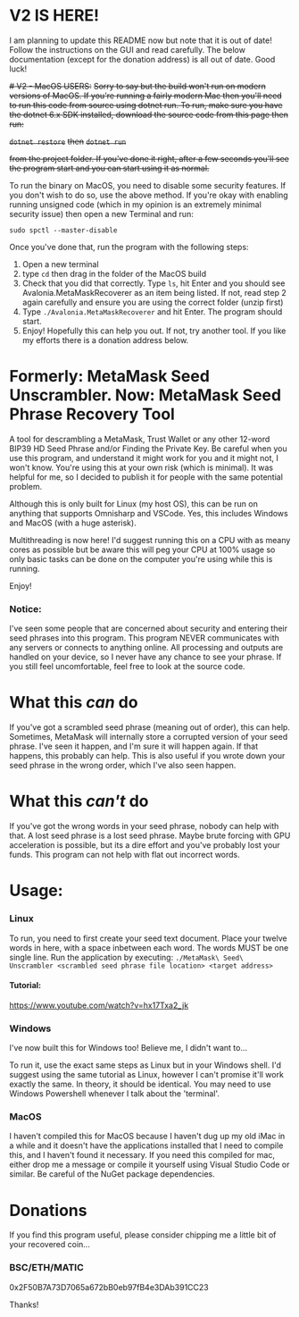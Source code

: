 # V2 IS HERE!
I am planning to update this README now but note that it is out of date! Follow the instructions on the GUI and read carefully. The below documentation (except for the donation address) is all out of date. Good luck!

~~# V2 - MacOS USERS:~~
~~Sorry to say but the build won't run on modern versions of MacOS. If you're running a fairly modern Mac then you'll need to run this code from source using dotnet run. To run, make sure you have the dotnet 6.x SDK installed, download the source code from this page then run:~~

~~`dotnet restore`~~
~~then~~
~~`dotnet run`~~

~~from the project folder. If you've done it right, after a few seconds you'll see the program start and you can start using it as normal.~~

To run the binary on MacOS, you need to disable some security features. If you don't wish to do so, use the above method. If you're okay with enabling running unsigned code (which in my opinion is an extremely minimal security issue) then open a new Terminal and run:

`sudo spctl --master-disable`

Once you've done that, run the program with the following steps:

1) Open a new terminal
2) type `cd` then drag in the folder of the MacOS build
3) Check that you did that correctly. Type `ls`, hit Enter and you should see Avalonia.MetaMaskRecoverer as an item being listed. If not, read step 2 again carefully and ensure you are using the correct folder (unzip first)
4) Type `./Avalonia.MetaMaskRecoverer` and hit Enter. The program should start. 
5) Enjoy! Hopefully this can help you out. If not, try another tool. If you like my efforts there is a donation address below. 

# Formerly: MetaMask Seed Unscrambler. Now: MetaMask Seed Phrase Recovery Tool
A tool for descrambling a MetaMask, Trust Wallet or any other 12-word BIP39 HD Seed Phrase and/or Finding the Private Key. Be careful when you use this program, and understand it might work for you and it might not, I won't know. You're using this at your own risk (which is minimal). It was helpful for me, so I decided to publish it for people with the same potential problem.

Although this is only built for Linux (my host OS), this can be run on anything that supports Omnisharp and VSCode. Yes, this includes Windows and MacOS (with a huge asterisk).

Multithreading is now here! I'd suggest running this on a CPU with as meany cores as possible but be aware this will peg your CPU at 100% usage so only basic tasks can be done on the computer you're using while this is running. 

Enjoy!

### Notice:
I've seen some people that are concerned about security and entering their seed phrases into this program. This program NEVER communicates with any servers or connects to anything online. All processing and outputs are handled on your device, so I never have any chance to see your phrase. If you still feel uncomfortable, feel free to look at the source code.

# What this *can* do
If you've got a scrambled seed phrase (meaning out of order), this can help. Sometimes, MetaMask will internally store a corrupted version of your seed phrase. I've seen it happen, and I'm sure it will happen again. If that happens, this probably can help. This is also useful if you wrote down your seed phrase in the wrong order, which I've also seen happen.

# What this *can't* do
If you've got the wrong words in your seed phrase, nobody can help with that. A lost seed phrase is a lost seed phrase. Maybe brute forcing with GPU acceleration is possible, but its a dire effort and you've probably lost your funds. This program can not help with flat out incorrect words.

# Usage:
### Linux
To run, you need to first create your seed text document. Place your twelve words in here, with a space inbetween each word. The words MUST be one single line.
Run the application by executing:
`./MetaMask\ Seed\ Unscrambler <scrambled seed phrase file location> <target address>`

#### Tutorial:
https://www.youtube.com/watch?v=hx17Txa2_jk

### Windows
I've now built this for Windows too! Believe me, I didn't want to...

To run it, use the exact same steps as Linux but in your Windows shell. I'd suggest using the same tutorial as Linux, however I can't promise it'll work exactly the same. In theory, it should be identical. You may need to use Windows Powershell whenever I talk about the 'terminal'.

### MacOS
I haven't compiled this for MacOS because I haven't dug up my old iMac in a while and it doesn't have the applications installed that I need to compile this, and I haven't found it necessary. If you need this compiled for mac, either drop me a message or compile it yourself using Visual Studio Code or similar. Be careful of the NuGet package dependencies.

# Donations
If you find this program useful, please consider chipping me a little bit of your recovered coin...

### BSC/ETH/MATIC
0x2F50B7A73D7065a672bB0eb97fB4e3DAb391CC23

Thanks!
